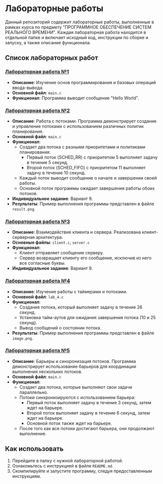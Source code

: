# Лабораторные работы

Данный репозиторий содержит лабораторные работы, выполненные в рамках курса по предмету "ПРОГРАММНОЕ ОБЕСПЕЧЕНИЕ СИСТЕМ РЕАЛЬНОГО ВРЕМЕНИ". Каждая лабораторная работа находится в отдельной папке и включает исходный код, инструкции по сборке и запуску, а также описание функционала.

## Список лабораторных работ

### [Лабораторная работа №1](./lab_1)
- **Описание**: Изучение основ программирования и базовых операций ввода-вывода.
- **Основной файл**: `main.c`
- **Функционал**: Программа выводит сообщение "Hello World".

### [Лабораторная работа №2](./lab_2)
- **Описание**: Работа с потоками. Программа демонстрирует создание и управление потоками с использованием различных политик планирования.
- **Основной файл**: `main.c`
- **Функционал**:
  - Создает два потока с разными приоритетами и политиками планирования:
    - Первый поток (SCHED_RR) с приоритетом 5 выполняет задачу в течение 5 секунд.
    - Второй поток (SCHED_FIFO) с приоритетом 11 выполняет задачу в течение 10 секунд.
  - Каждый поток выводит сообщение о начале и завершении своей работы.
  - Основной поток программы ожидает завершения работы обоих потоков.
- **Индивидуальное задание**: Вариант 9.
- **Результаты**: Пример выполнения программы представлен в файле `result.png`.

### [Лабораторная работа №3](./lab_3)
- **Описание**: Взаимодействие клиента и сервера. Реализована клиент-серверная архитектура.
- **Основные файлы**: `client.c`, `server.c`
- **Функционал**:
  - Клиент отправляет сообщение серверу.
  - Сервер возвращает клиенту его сообщение, исключив из него все согласные буквы.
- **Индивидуальное задание**: Вариант 9.

### [Лабораторная работа №4](./lab_4)
- **Описание**: Изучение работы с таймерами и потоками.
- **Основной файл**: `lab_4.c`
- **Функционал**:
  - Создание потока, который выполняет задачу в течение 26 секунд.
  - Установка тайм-аутов для ожидания завершения потока (10 и 25 секунд).
  - Вывод сообщений о состоянии потока.
- **Результаты**: Пример выполнения программы представлен в файле `image.png`.

### [Лабораторная работа №5](./lab_5)
- **Описание**: Барьеры и синхронизация потоков. Программа демонстрирует использование барьеров для координации выполнения нескольких потоков.
- **Основной файл**: `main.c`
- **Функционал**:
  - Создает два потока, которые выполняют свои задачи параллельно.
  - Потоки синхронизируются с использованием барьера:
    - Первый поток выполняет задачу в течение 3 секунд, затем ждет на барьере.
    - Второй поток выполняет задачу в течение 6 секунд, затем ждет на барьере.
    - Основной поток также ждет на барьере.
  - После того как все потоки достигают барьера, они продолжают выполнение.

## Как использовать
1. Перейдите в папку с нужной лабораторной работой.
2. Ознакомьтесь с инструкцией в файле `README.md`.
3. Скомпилируйте и запустите программу, следуя предоставленным инструкциям.
